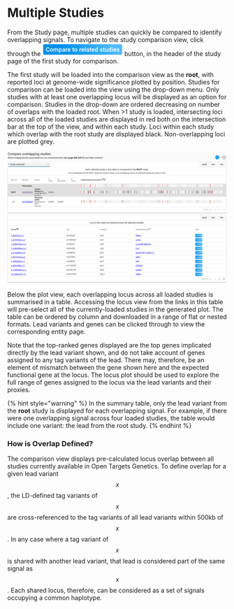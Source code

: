 # Multiple Studies

From the Study page, multiple studies can quickly be compared to identify overlapping signals.  To navigate to the study comparison view, click through the <img src="../.gitbook/assets/Screen Shot 2018-10-12 at 15.05.21.png" alt="" data-size="original"> button, in the header of the study page of the first study for comparison.

The first study will be loaded into the comparison view as the **root**, with reported loci at genome-wide significance plotted by position. Studies for comparison can be loaded into the view using the drop-down menu. Only studies with at least one overlapping locus will be displayed as an option for comparison. Studies in the drop-down are ordered decreasing on number of overlaps with the loaded root. When >1 study is loaded, intersecting loci across all of the loaded studies are displayed in red both on the intersection bar at the top of the view, and within each study. Loci within each study which overlap with the root study are displayed black. Non-overlapping loci are plotted grey.  &#x20;

![](<../.gitbook/assets/Screen Shot 2018-10-12 at 15.08.05.png>)

Below the plot view, each overlapping locus across all loaded studies is summarised in a table. Accessing the locus view from the links in this table will pre-select all of the currently-loaded studies in the generated plot. The table can be ordered by column and downloaded in a range of flat or nested formats. Lead variants and genes can be clicked through to view the corresponding entity page. &#x20;

Note that the top-ranked genes displayed are the top genes implicated directly by the lead variant shown, and do not take account of genes assigned to any tag variants of the lead. There may, therefore, be an element of mismatch between the gene shown here and the expected functional gene at the locus. The locus plot should be used to explore the full range of genes assigned to the locus via the lead variants and their proxies.

{% hint style="warning" %}
In the summary table, only the lead variant from the **root** study is displayed for each overlapping signal. For example, if there were one overlapping signal across four loaded studies, the table would include one variant: the lead from the root study.
{% endhint %}

### How is Overlap Defined?

The comparison view displays pre-calculated locus overlap between all studies currently available in Open Targets Genetics.  To define overlap for a given lead variant $$x$$ , the LD-defined tag variants of $$x$$ are cross-referenced to the tag variants of all lead variants within 500kb of $$x$$. In any case where a tag variant of $$x$$is shared with another lead variant, that lead is considered part of the same signal as $$x$$.  Each shared locus, therefore, can be considered as a set of signals occupying a common haplotype.   &#x20;



&#x20;&#x20;
